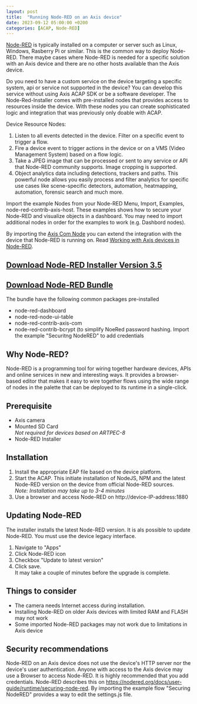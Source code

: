 ```yaml
---
layout: post
title:  "Running Node-RED on an Axis device"
date: 2023-09-12 05:00:00 +0200
categories: [ACAP, Node-RED]
---
```

[Node-RED](https://nodered.org) is typically installed on a computer or server such as Linux, Windows, 
Rasberry Pi or similar.  This is the common way to deploy Node-RED.  There maybe cases where Node-RED is needed for a 
specific solution with an Axis device and there are no other hosts available than the Axis device.  

Do you need to have a custom service on the device targeting a specific system, api or service not supported in the device?  You can develop this service without using Axis ACAP SDK or be a software developer.  The Node-Red-Installer comes with pre-installed nodes that provides access to resources inside the device.  With these nodes you can create sophisticated logic and integration that was previously only doable with ACAP.  

Device Resource Nodes:
1. Listen to all events detected in the device.  Filter on a specific event to trigger a flow.
2. Fire a device event to trigger actions in the device or on a VMS (Video Management System) based on a flow logic.
3. Take a JPEG image that can be processed or sent to any service or API that Node-RED community supports.  Image cropping is supported.
4. Object analytics data including detections, trackers and paths.  This powerful node allows you easily process and filter  analytics for specific use cases like scene-specific detectors, automation, heatmapping, automation, forensic search and much more.

Import the example Nodes from your Node-RED Menu, Import, Examples, node-red-contrib-axis-host.  These examples shows how to secure your Node-RED and visualize objects in a dashboard.  You may need to import additional nodes in order for the examples to work (e.g. Dashbord nodes).  

By importing the [Axis Com Node](https://flows.nodered.org/node/node-red-contrib-axis-com) you can extend the integration with the device that Node-RED is running on.  Read [Working with Axis devices in Node-RED](https://pandosme.github.io/node-red/2020/01/02/AxisNode.html).

## [Download Node-RED Installer Version 3.5](https://acap.juhlin.me/package/Nodered)
## [Download Node-RED Bundle](https://acap.juhlin.me/package/Bundle)
The bundle have the following common packages pre-installed
- node-red-dashboard
- node-red-node-ui-table
- node-red-contrib-axis-com
- node-red-contrib-bcrypt (to simplify NoeRed password hashing.  Import the example "Securitng NodeRED" to add credentials

## Why Node-RED?

Node-RED is a programming tool for wiring together hardware devices, APIs and online services in new and interesting
ways. It provides a browser-based editor that makes it easy to wire together flows using the wide range of nodes in the
palette that can be deployed to its runtime in a single-click. 

## Prerequisite
- Axis camera
- Mounted SD Card  
_Not required for devices based on ARTPEC-8_
- Node-RED Installer



## Installation

1. Install the appropriate EAP file based on the device platform.  
2. Start the ACAP.  This initiate installation of NodeJS, NPM and the latest Node-RED version on the device from official Node-RED sources.  
_Note: Installation may take up to 3-4 minutes_
3. Use a browser and access Node-RED on http://device-IP-address:1880

## Updating Node-RED
The installer installs the latest Node-RED version.  It is als possible to update Node-RED.   You must use the device legacy interface.
1. Navigate to "Apps"
2. Click Node-RED icon
3. Checkbox "Update to latest version"
4. Click save.  
It may take a couple of minutes before the upgrade is complete.

## Things to consider
* The camera needs Internet access during installation.
* Installing Node-RED on older Axis devices with limited RAM and FLASH may not work
* Some imported Node-RED packages may not work due to limitations in Axis device

## Security recommendations
Node-RED on an Axis device does not use the device's HTTP server nor the device's user authentication.   Anyone with access 
to the Axis device may use a Browser to access Node-RED.  It is highly recommended that you add credentials.  Node-RED describes this on https://nodered.org/docs/user-guide/runtime/securing-node-red.  By importing the example flow "Securing NodeRED" provides a way to edit the settings.js file.

